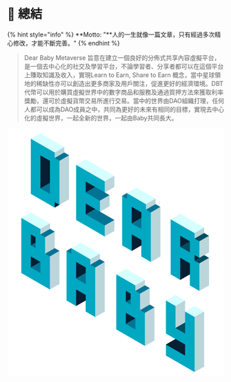 # 🔖 總結

{% hint style="info" %}
\*\*Motto: "\*\*人的一生就像一篇文章，只有經過多次精心修改，才能不斷完善。"
{% endhint %}

> Dear Baby Metaverse 旨意在建立一個良好的分佈式共享內容虛擬平台，是一個去中心化的社交及學習平台，不論學習者、分享者都可以在這個平台上賺取知識及收入，實現Learn to Earn, Share to Earn 概念，當中星球領地的稀缺性亦可以創造出更多商家及用戶關注，促進更好的經濟環境。DBT代幣可以用於購買虛擬世界中的數字商品和服務及通過質押方法來獲取利率獎勵，還可於虛擬貨幣交易所進行交易。當中的世界由DAO組織打理，任何人都可以成為DAO成員之中，共同為更好的未來有相同的目標，實現去中心化的虛擬世界，一起全新的世界，一起由Baby共同長大。

![](<.gitbook/assets/title4 copy.png>)
